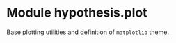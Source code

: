 Module hypothesis.plot
======================
Base plotting utilities and definition of ``matplotlib`` theme.
